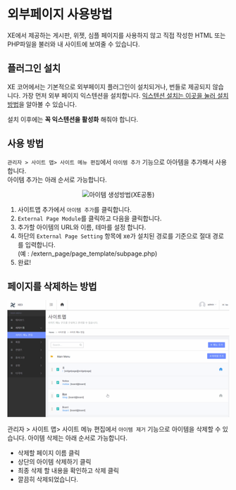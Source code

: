 # 외부페이지 사용방법
XE에서 제공하는 게시판, 위젯, 심플 페이지를 사용하지 않고 직접 작성한 HTML 또는 PHP파일을 불러와 내 사이트에 보여줄 수 있습니다.

## 플러그인 설치
XE 코어에서는 기본적으로 외부페이지 플러그인이 설치되거나, 번들로 제공되지 않습니다.
가장 먼저 외부 페이지 익스텐션을 설치합니다. [익스텐션 설치는 이곳을 눌러 설치 방법](core-setupindex/extension-install-update)을 알아볼 수 있습니다.

설치 이후에는 <b>꼭 익스텐션을 활성화</b> 해줘야 합니다.


## 사용 방법
`관리자 > 사이트 맵> 사이트 메뉴 편집`에서 `아이템 추가` 기능으로 아아템을 추가해서 사용합니다.<br>
아이템 추가는 아래 순서로 가능합니다.
<center><img src="https://www.xpressengine.io/plugins/gitbookMarkDownParser/assets/html/dotgitbook/assets/item_add.gif" alt="아이템 생성방법(XE공통)" /></center>

1. 사이트맵 추가에서 `아이템 추가`를 클릭합니다.
2. `External Page Module`를 클릭하고 다음을 클릭합니다.
3. 추가할 아이템의 URL와 이름, 테마를 설정 합니다.
4. 하단의 `External Page Setting` 항목에 xe가 설치된 경로를 기준으로 절대 경로를 입력합니다.<br>
(예 : /extern_page/page_template/subpage.php)
5. 완료!

## 페이지를 삭제하는 방법

<center><img src="../.gitbook/assets/item_delete.gif"></center>

관리자 &gt; 사이트 맵&gt; 사이트 메뉴 편집에서 `아이템 제거` 기능으로 아이템을 삭제할 수 있습니다. 아이템 삭제는 아래 순서로 가능합니다.

* 삭제할 페이지 이름 클릭
* 상단의 아이템 삭제하기 클릭
* 최종 삭제 할 내용을 확인하고 삭제 클릭
* 깔끔히 삭제되었습니다.
